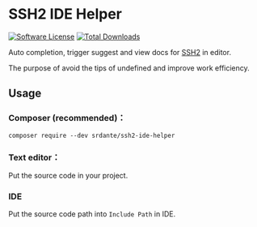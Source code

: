 SSH2 IDE Helper
====================

[![Software License][ico-license]](LICENSE.md)
[![Total Downloads][ico-downloads]][link-downloads]

Auto completion, trigger suggest and view docs for [SSH2](https://www.php.net/manual/en/book.ssh2.php) in editor.

The purpose of avoid the tips of undefined and improve work efficiency.

## Usage
### Composer (recommended)：

    composer require --dev srdante/ssh2-ide-helper

### Text editor：

Put the source code in your project.

### IDE

Put the source code path into `Include Path` in IDE.


[ico-downloads]: https://img.shields.io/packagist/dt/srdante/ssh2-ide-helper.svg?style=flat-square
[ico-license]: https://img.shields.io/badge/license-MIT-brightgreen.svg?style=flat-square
[link-downloads]: https://packagist.org/packages/srdante/ssh2-ide-helper
